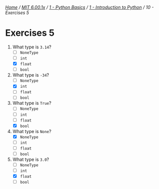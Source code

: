 _[Home](../../../../) / [MIT 6.00.1x](../../../) / [1 - Python Basics](../../) / [1 - Introduction to Python](../) / 10 - Exercises 5_
# Exercises 5

1. What type is `3.14`?
	- [ ] `NoneType`
	- [ ] `int`
	- [x] `float`
	- [ ] `bool`

2. What type is `-34`?
	- [ ] `NoneType`
	- [x] `int`
	- [ ] `float`
	- [ ] `bool`

3. What type is `True`?
	- [ ] `NoneType`
	- [ ] `int`
	- [ ] `float`
	- [x] `bool`

4. What type is `None`?
	- [x] `NoneType`
	- [ ] `int`
	- [ ] `float`
	- [ ] `bool`

5. What type is `3.0`?
	- [ ] `NoneType`
	- [ ] `int`
	- [x] `float`
	- [ ] `bool`